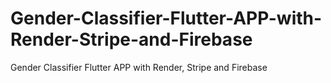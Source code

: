 # Gender-Classifier-Flutter-APP-with-Render-Stripe-and-Firebase
Gender Classifier Flutter APP with Render, Stripe and Firebase
